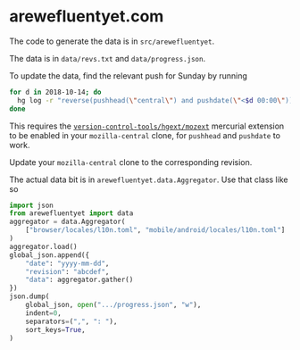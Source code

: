 # arewefluentyet.com

The code to generate the data is in `src/arewefluentyet`.

The data is in `data/revs.txt` and `data/progress.json`.

To update the data, find the relevant push for Sunday by running

```bash
for d in 2018-10-14; do
  hg log -r "reverse(pushhead(\"central\") and pushdate(\"<$d 00:00\"))" -l 1 -T"$d {node|short}\n" >> data/revs.txt
done
```

This requires the [`version-control-tools/hgext/mozext`](https://hg.mozilla.org/hgcustom/version-control-tools/)
mercurial extension to be enabled in your `mozilla-central` clone, for
`pushhead` and `pushdate` to work.

Update your `mozilla-central` clone to the corresponding revision.

The actual data bit is in `arewefluentyet.data.Aggregator`. Use that class like so

```python
import json
from arewefluentyet import data
aggregator = data.Aggregator(
    ["browser/locales/l10n.toml", "mobile/android/locales/l10n.toml"]
)
aggregator.load()
global_json.append({
    "date": "yyyy-mm-dd",
    "revision": "abcdef",
    "data": aggregator.gather()
})
json.dump(
    global_json, open(".../progress.json", "w"),
    indent=0,
    separators=(",", ": "),
    sort_keys=True,
)
```
